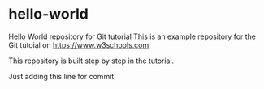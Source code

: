 # hello-world
Hello World repository for Git tutorial
This is an example repository for the Git tutoial on https://www.w3schools.com

This repository is built step by step in the tutorial.

Just adding this line for commit
